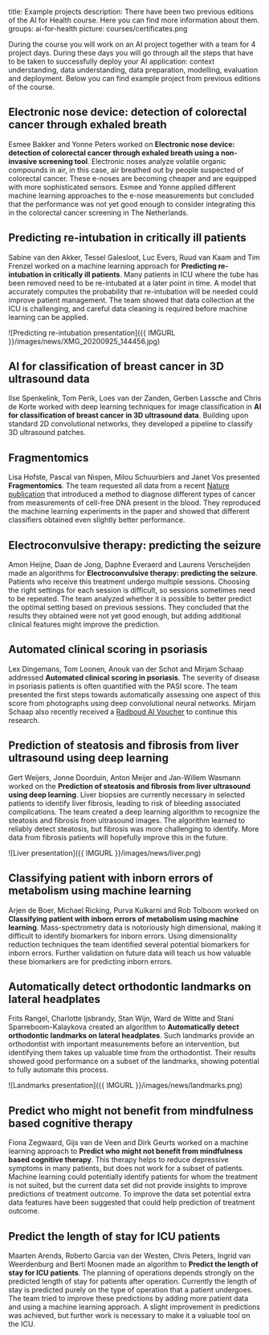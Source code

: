 title: Example projects
description: There have been two previous editions of the AI for Health course. Here you can find more information about them.
groups: ai-for-health
picture: courses/certificates.png

During the course you will work on an AI project together with a team for 4 project days. During these days you will go through all the steps that have to be taken to successfully deploy your AI application: context understanding, data understanding, data preparation, modelling, evaluation and deployment. Below you can find example project from previous editions of the course.

## Electronic nose device: detection of colorectal cancer through exhaled breath
Esmee Bakker and Yonne Peters worked on **Electronic nose device: detection of colorectal cancer through exhaled breath using a non-invasive screening tool**. Electronic noses analyze volatile organic compounds in air, in this case, air breathed out by people suspected of colorectal cancer. These e-noses are becoming cheaper and are equipped with more sophisticated sensors. Esmee and Yonne applied different machine learning approaches to the e-nose measurements but concluded that the performance was not yet good enough to consider integrating this in the colorectal cancer screening in The Netherlands.  

## Predicting re-intubation in critically ill patients


Sabine van den Akker, Tessel Galesloot, Luc Evers, Ruud van Kaam and Tim Frenzel worked on a machine learning approach for **Predicting re-intubation in critically ill patients**. Many patients in ICU where the tube has been removed need to be re-intubated at a later point in time. A model that accurately computes the probability that re-intubation will be needed could improve patient management. The team showed that data collection at the ICU is challenging, and careful data cleaning is required before machine learning can be applied. 

![Predicting re-intubation presentation]({{ IMGURL }}/images/news/XMG_20200925_144456.jpg)

## AI for classification of breast cancer in 3D ultrasound data

Ilse Spenkelink, Tom Perik, Loes van der Zanden, Gerben Lassche and Chris de Korte worked with deep learning techniques for image classification in **AI for classification of breast cancer in 3D ultrasound data**. Building upon standard 2D convolutional networks, they developed a pipeline to classify 3D ultrasound patches. 

## Fragmentomics
Lisa Hofste, Pascal van Nispen, Milou Schuurbiers and Janet Vos presented **Fragmentomics**. The team requested all data from a recent [Nature publication](https://www.nature.com/articles/s41586-019-1272-6) that introduced a method to diagnose different types of cancer from measurements of cell-free DNA present in the blood. They reproduced the machine learning experiments in the paper and showed that different classifiers obtained even slightly better performance.  

## Electroconvulsive therapy: predicting the seizure

Amon Heijne, Daan de Jong, Daphne Everaerd and Laurens Verscheijden made an algorithms for **Electroconvulsive therapy: predicting the seizure**. Patients who receive this treatment undergo multiple sessions. Choosing the right settings for each session is difficult, so sessions sometimes need to be repeated. The team analyzed whether it is possible to better predict the optimal setting based on previous sessions. They concluded that the results they obtained were not yet good enough, but adding additional clinical features might improve the prediction.  

## Automated clinical scoring in psoriasis
Lex Dingemans, Tom Loonen, Anouk van der Schot and Mirjam Schaap addressed **Automated clinical scoring in psoriasis**. The severity of disease in psoriasis patients is often quantified with the PASI score. The team presented the first steps towards automatically assessing one aspect of this score from photographs using deep convolutional neural networks. Mirjam Schaap also recently received a [Radboud AI Voucher](https://www.ru.nl/ai/news-events/news/vm-eigen-news/five-winners-first-round-radboud-ai-innovation/) to continue this research.

## Prediction of steatosis and fibrosis from liver ultrasound using deep learning

Gert Weijers, Jonne Doorduin, Anton Meijer and Jan-Willem Wasmann worked on the **Prediction of steatosis and fibrosis from liver ultrasound using deep learning**. Liver biopsies are currently necessary in selected patients to identify liver fibrosis, leading to risk of bleeding associated complications. The team created a deep learning algorithm to recognize the steatosis and fibrosis from ultrasound images. The algorithm learned to reliably detect steatosis, but fibrosis was more challenging to identify. More data from fibrosis patients will hopefully improve this in the future.

![Liver presentation]({{ IMGURL }}/images/news/liver.png)

## Classifying patient with inborn errors of metabolism using machine learning

Arjen de Boer, Michael Ricking, Purva Kulkarni and Rob Tolboom worked on **Classifying patient with inborn errors of metabolism using machine learning**. Mass-spectrometry data is notoriously high dimensional, making it difficult to identify biomarkers for inborn errors. Using dimensionality reduction techniques the team identified several potential biomarkers for inborn errors. Further validation on future data will teach us how valuable these biomarkers are for predicting inborn errors.



## Automatically detect orthodontic landmarks on lateral headplates

Frits Rangel, Charlotte Ijsbrandy, Stan Wijn, Ward de Witte and Stani Sparreboom-Kalaykova created an algorithm to **Automatically detect orthodontic landmarks on lateral headplates**. Such landmarks provide an orthodontist with important measurements before an intervention, but identifying them takes up valuable time from the orthodontist. Their results showed good performance on a subset of the landmarks, showing potential to fully automate this process.

![Landmarks presentation]({{ IMGURL }}/images/news/landmarks.png)

## Predict who might not benefit from mindfulness based cognitive therapy

Fiona Zegwaard, Gijs van de Veen and Dirk Geurts worked on a machine learning approach to **Predict who might not benefit from mindfulness based cognitive therapy**. This therapy helps to reduce depressive symptoms in many patients, but does not work for a subset of patients. Machine learning could potentially identify patients for whom the treatment is not suited, but the current data set did not provide insights to improve predictions of treatment outcome. To improve the data set potential extra data features have been suggested that could help prediction of treatment outcome.

## Predict the length of stay for ICU patients
Maarten Arends, Roberto Garcia van der Westen, Chris Peters, Ingrid van Weerdenburg and Berti Moonen made an algorithm to **Predict the length of stay for ICU patients**. The planning of operations depends strongly on the predicted length of stay for patients after operation. Currently the length of stay is predicted purely on the type of operation that a patient undergoes. The team tried to improve these predictions by adding more patient data and using a machine learning approach. A slight improvement in predictions was achieved, but further work is necessary to make it a valuable tool on the ICU.



